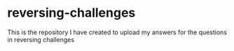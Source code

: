 # reversing-challenges
This is the repository I have created to upload my answers for the questions in reversing challenges
